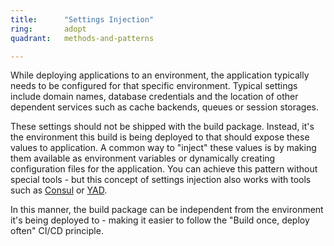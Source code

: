 ```yaml
---
title:      "Settings Injection"
ring:       adopt
quadrant:   methods-and-patterns

---
```

While deploying applications to an environment, the application typically needs to be configured for that specific environment. Typical settings include domain names, database credentials and the location of other dependent services such as cache backends, queues or session storages.

These settings should not be shipped with the build package. Instead, it's the environment this build is being deployed to that should expose these values to application. A common way to "inject" these values is by making them available as environment variables or dynamically creating configuration files for the application. You can achieve this pattern without special tools - but this concept of settings injection also works with tools such as [Consul](/tools/consul.html) or [YAD](https://github.com/AOEpeople/YAD).

In this manner, the build package can be independent from the environment it's being deployed to - making it easier to follow the "Build once, deploy often" CI/CD principle.
